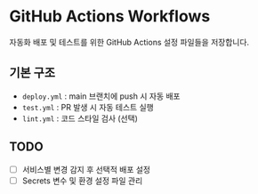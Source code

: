 # GitHub Actions Workflows

자동화 배포 및 테스트를 위한 GitHub Actions 설정 파일들을 저장합니다.

## 기본 구조
- `deploy.yml` : main 브랜치에 push 시 자동 배포
- `test.yml` : PR 발생 시 자동 테스트 실행
- `lint.yml` : 코드 스타일 검사 (선택)

## TODO
- [ ] 서비스별 변경 감지 후 선택적 배포 설정
- [ ] Secrets 변수 및 환경 설정 파일 관리
